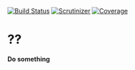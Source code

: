 [![Build Status](https://travis-ci.org/lechimp-p/php-??.svg?branch=master)](https://travis-ci.org/lechimp-p/php-??)
[![Scrutinizer](https://scrutinizer-ci.com/g/lechimp-p/php-??/badges/quality-score.png?b=master)](https://scrutinizer-ci.com/g/lechimp-p/php-??)
[![Coverage](https://scrutinizer-ci.com/g/lechimp-p/php-??/badges/coverage.png?b=master)](https://scrutinizer-ci.com/g/lechimp-p/php-??)

# ??

**Do something**
